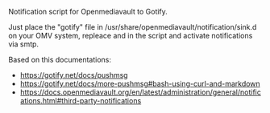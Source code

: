 Notification script for Openmediavault to Gotify.

Just place the "gotify" file in /usr/share/openmediavault/notification/sink.d on your OMV system, repleace <URL> and <TOKEN> in the script and activate notifications via smtp.

Based on this documentations:
- https://gotify.net/docs/pushmsg
- https://gotify.net/docs/more-pushmsg#bash-using-curl-and-markdown
- https://docs.openmediavault.org/en/latest/administration/general/notifications.html#third-party-notifications
